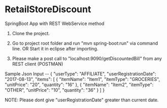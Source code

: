 # RetailStoreDiscount

SpringBoot App with REST WebService method

1. Clone the project.
2. Go to project root folder and run "mvn spring-boot:run" via command line.
                    OR
   Start it in eclipse after importing.

3. Please make a post call to "localhost:9090/getDiscountedBill" from any REST client (POSTMAN)

Sample Json Input --
{
   "userType": "AFFILIATE",
   "userRegistrationDate": "2017-08-13",
   "items": [
      {
         "itemName": "Item1",
         "itemType": "GROCERIES",
         "unitPrice": "20",
         "quantity": "16"
      },
      {
         "itemName": "Item2",
         "itemType": "OTHER",
         "unitPrice": "10",
         "quantity": "36"
      }
   ]
}

NOTE: Please dont give "userRegistrationDate" greater than current date.
